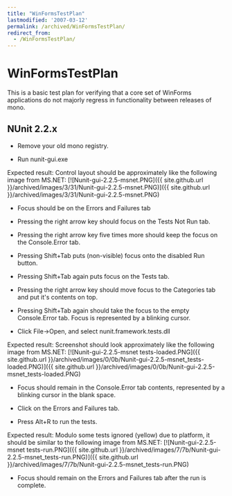 ```yaml
---
title: "WinFormsTestPlan"
lastmodified: '2007-03-12'
permalink: /archived/WinFormsTestPlan/
redirect_from:
  - /WinFormsTestPlan/
---
```


WinFormsTestPlan
================

This is a basic test plan for verifying that a core set of WinForms applications do not majorly regress in functionality between releases of mono.

NUnit 2.2.x
-----------

-   Remove your old mono registry.

-   Run nunit-gui.exe

Expected result: Control layout should be approximately like the following image from MS.NET: [![Nunit-gui-2.2.5-msnet.PNG]({{ site.github.url }}/archived/images/3/31/Nunit-gui-2.2.5-msnet.PNG)]({{ site.github.url }}/archived/images/3/31/Nunit-gui-2.2.5-msnet.PNG)

-   Focus should be on the Errors and Failures tab

-   Pressing the right arrow key should focus on the Tests Not Run tab.

-   Pressing the right arrow key five times more should keep the focus on the Console.Error tab.

-   Pressing Shift+Tab puts (non-visible) focus onto the disabled Run button.

-   Pressing Shift+Tab again puts focus on the Tests tab.

-   Pressing the right arrow key should move focus to the Categories tab and put it's contents on top.

-   Pressing Shift+Tab again should take the focus to the empty Console.Error tab. Focus is represented by a blinking cursor.

-   Click File-\>Open, and select nunit.framework.tests.dll

Expected result: Screenshot should look approximately like the following image from MS.NET: [![Nunit-gui-2.2.5-msnet tests-loaded.PNG]({{ site.github.url }}/archived/images/0/0b/Nunit-gui-2.2.5-msnet_tests-loaded.PNG)]({{ site.github.url }}/archived/images/0/0b/Nunit-gui-2.2.5-msnet_tests-loaded.PNG)

-   Focus should remain in the Console.Error tab contents, represented by a blinking cursor in the blank space.

-   Click on the Errors and Failures tab.

-   Press Alt+R to run the tests.

Expected result: Modulo some tests ignored (yellow) due to platform, it should be similar to the following image from MS.NET: [![Nunit-gui-2.2.5-msnet tests-run.PNG]({{ site.github.url }}/archived/images/7/7b/Nunit-gui-2.2.5-msnet_tests-run.PNG)]({{ site.github.url }}/archived/images/7/7b/Nunit-gui-2.2.5-msnet_tests-run.PNG)

-   Focus should remain on the Errors and Failures tab after the run is complete.



